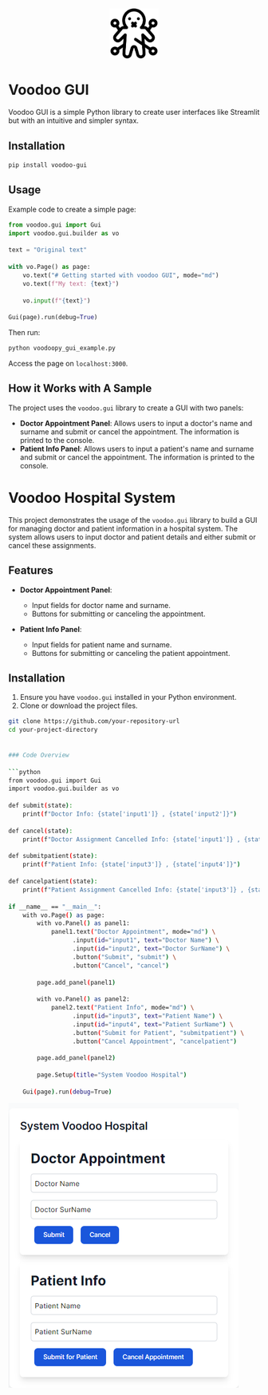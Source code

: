 
<h1 align="center">
  <img src="favicon1.png" alt="Voodoo Icon" width="100" />
  <br>

</h1>

# Voodoo GUI

Voodoo GUI is a simple Python library to create user interfaces like Streamlit but with an intuitive and simpler syntax.

## Installation

```bash
pip install voodoo-gui
```

## Usage

Example code to create a simple page:

```python
from voodoo.gui import Gui
import voodoo.gui.builder as vo

text = "Original text"

with vo.Page() as page:
    vo.text("# Getting started with voodoo GUI", mode="md")
    vo.text(f"My text: {text}")

    vo.input(f"{text}")

Gui(page).run(debug=True)
```

Then run:

```bash
python voodoopy_gui_example.py
```

Access the page on `localhost:3000`.
    
## How it Works with A Sample 

The project uses the `voodoo.gui` library to create a GUI with two panels:

- **Doctor Appointment Panel**: Allows users to input a doctor's name and surname and submit or cancel the appointment. The information is printed to the console.
- **Patient Info Panel**: Allows users to input a patient's name and surname and submit or cancel the appointment. The information is printed to the console.

# Voodoo Hospital System

This project demonstrates the usage of the `voodoo.gui` library to build a GUI for managing doctor and patient information in a hospital system. The system allows users to input doctor and patient details and either submit or cancel these assignments.

## Features

- **Doctor Appointment Panel**: 
  - Input fields for doctor name and surname.
  - Buttons for submitting or canceling the appointment.

- **Patient Info Panel**:
  - Input fields for patient name and surname.
  - Buttons for submitting or canceling the patient appointment.

## Installation

1. Ensure you have `voodoo.gui` installed in your Python environment.
2. Clone or download the project files.

```bash
git clone https://github.com/your-repository-url
cd your-project-directory


### Code Overview

```python
from voodoo.gui import Gui
import voodoo.gui.builder as vo

def submit(state):
    print(f"Doctor Info: {state['input1']} , {state['input2']}")

def cancel(state):
    print(f"Doctor Assignment Cancelled Info: {state['input1']} , {state['input2']}")

def submitpatient(state):
    print(f"Patient Info: {state['input3']} , {state['input4']}")

def cancelpatient(state):
    print(f"Patient Assignment Cancelled Info: {state['input3']} , {state['input4']}")

if __name__ == "__main__":
    with vo.Page() as page:
        with vo.Panel() as panel1:
            panel1.text("Doctor Appointment", mode="md") \
                  .input(id="input1", text="Doctor Name") \
                  .input(id="input2", text="Doctor SurName") \
                  .button("Submit", "submit") \
                  .button("Cancel", "cancel")

        page.add_panel(panel1)
        
        with vo.Panel() as panel2:
            panel2.text("Patient Info", mode="md") \
                  .input(id="input3", text="Patient Name") \
                  .input(id="input4", text="Patient SurName") \
                  .button("Submit for Patient", "submitpatient") \
                  .button("Cancel Appointment", "cancelpatient")

        page.add_panel(panel2)

        page.Setup(title="System Voodoo Hospital")
    
    Gui(page).run(debug=True)
```

![Output](sample.png)
